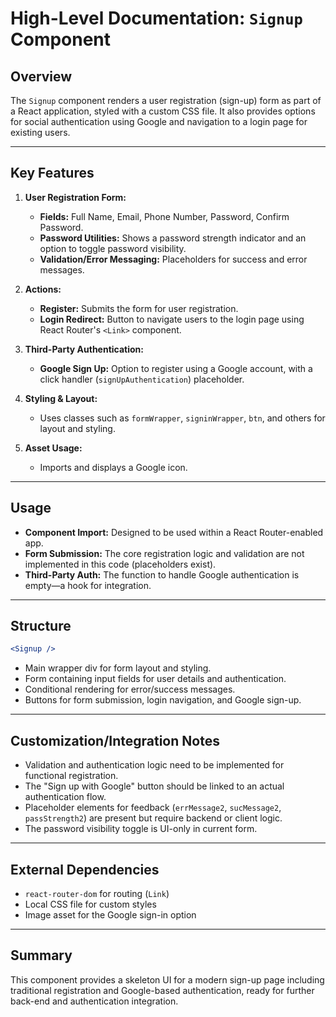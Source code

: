 # High-Level Documentation: `Signup` Component

## Overview

The `Signup` component renders a user registration (sign-up) form as part of a React application, styled with a custom CSS file. It also provides options for social authentication using Google and navigation to a login page for existing users.

---

## Key Features

1. **User Registration Form:**
   - **Fields:** Full Name, Email, Phone Number, Password, Confirm Password.
   - **Password Utilities:** Shows a password strength indicator and an option to toggle password visibility.
   - **Validation/Error Messaging:** Placeholders for success and error messages.

2. **Actions:**
   - **Register:** Submits the form for user registration.
   - **Login Redirect:** Button to navigate users to the login page using React Router's `<Link>` component.

3. **Third-Party Authentication:**
   - **Google Sign Up:** Option to register using a Google account, with a click handler (`signUpAuthentication`) placeholder.

4. **Styling & Layout:**
   - Uses classes such as `formWrapper`, `signinWrapper`, `btn`, and others for layout and styling.

5. **Asset Usage:**
   - Imports and displays a Google icon.

---

## Usage

- **Component Import:** Designed to be used within a React Router-enabled app.
- **Form Submission:** The core registration logic and validation are not implemented in this code (placeholders exist).
- **Third-Party Auth:** The function to handle Google authentication is empty—a hook for integration.

---

## Structure

```jsx
<Signup />
```

- Main wrapper div for form layout and styling.
- Form containing input fields for user details and authentication.
- Conditional rendering for error/success messages.
- Buttons for form submission, login navigation, and Google sign-up.

---

## Customization/Integration Notes

- Validation and authentication logic need to be implemented for functional registration.
- The "Sign up with Google" button should be linked to an actual authentication flow.
- Placeholder elements for feedback (`errMessage2`, `sucMessage2`, `passStrength2`) are present but require backend or client logic.
- The password visibility toggle is UI-only in current form.

---

## External Dependencies

- `react-router-dom` for routing (`Link`)
- Local CSS file for custom styles
- Image asset for the Google sign-in option

---

## Summary

This component provides a skeleton UI for a modern sign-up page including traditional registration and Google-based authentication, ready for further back-end and authentication integration.